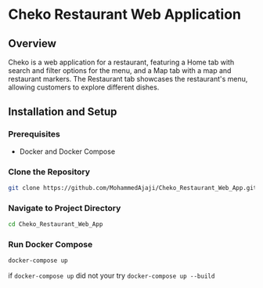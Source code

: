 # Cheko Restaurant Web Application

## Overview
Cheko is a web application for a restaurant, featuring a Home tab with search and filter options for the menu, and a Map tab with a map and restaurant markers. The Restaurant tab showcases the restaurant's menu, allowing customers to explore different dishes.

## Installation and Setup
### Prerequisites
- Docker and Docker Compose

### Clone the Repository
```bash
git clone https://github.com/MohammedAjaji/Cheko_Restaurant_Web_App.git
```

### Navigate to Project Directory
```bash
cd Cheko_Restaurant_Web_App
```
### Run Docker Compose
```bash
docker-compose up
```
if `docker-compose up` did not your try `docker-compose up --build` 
